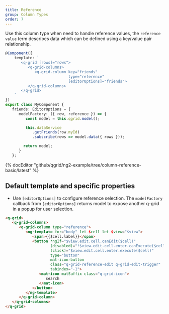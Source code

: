 ```yaml
---
title: Reference
group: Column Types
order: 7
---
```


Use this column type when need to handle reference values, the `reference value` term describes data which can be defined using a key/value pair relationship.

```typescript
@Component({
    template: `
       <q-grid [rows]="rows">
          <q-grid-columns>
             <q-grid-column key="friends"
                            type="reference"                            
                            [editorOptions]="friends">
          </q-grid-columns>
       </q-grid>
    `
})
export class MyComponent {
   friends: EditorOptions = {
      modelFactory: ({ row, reference }) => {
         const model = this.qgrid.model();

         this.dataService
            .getFriends(row.myId)
            .subscribe(rows => model.data({ rows }));

        return model;
      }
   };
```

{% docEditor "github/qgrid/ng2-example/tree/column-reference-basic/latest" %}

## Default template and specific properties

* Use `[editorOptions]` to configure reference selection. The `modelFactory` callback from `[editorOptions]` returns model to expose another q-grid in a popup for user selection.

```html
<q-grid>
   <q-grid-columns>
      <q-grid-column type="reference">
         <ng-template for="body" let-$cell let-$view="$view">	
            <span>{{$cell.label}}</span>
            <button *ngIf="$view.edit.cell.canEdit($cell)"
                    (disabled)="!$view.edit.cell.enter.canExecute($cell)"
                    (click)="$view.edit.cell.enter.execute($cell)"             
                    type="button"
                    mat-icon-button
                    class="q-grid-reference-edit q-grid-edit-trigger"
                    tabindex="-1">
               <mat-icon matSuffix class="q-grid-icon">
                  search
               </mat-icon>
            </button>
         </ng-template>
      </q-grid-column>
   </q-grid-columns>
</q-grid>
```